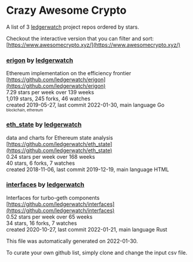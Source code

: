 # Crazy Awesome Crypto
A list of 3 [ledgerwatch](https://github.com/ledgerwatch) project repos ordered by stars.  

Checkout the interactive version that you can filter and sort: 
[https://www.awesomecrypto.xyz/](https://www.awesomecrypto.xyz/)  


### [erigon](https://github.com/ledgerwatch/erigon) by [ledgerwatch](https://github.com/ledgerwatch)  
Ethereum implementation on the efficiency frontier  
[https://github.com/ledgerwatch/erigon](https://github.com/ledgerwatch/erigon)  
7.29 stars per week over 139 weeks  
1,019 stars, 245 forks, 46 watches  
created 2019-05-27, last commit 2022-01-30, main language Go  
<sub><sup>blockchain, ethereum</sup></sub>


### [eth_state](https://github.com/ledgerwatch/eth_state) by [ledgerwatch](https://github.com/ledgerwatch)  
data and charts for Ethereum state analysis  
[https://github.com/ledgerwatch/eth_state](https://github.com/ledgerwatch/eth_state)  
0.24 stars per week over 168 weeks  
40 stars, 6 forks, 7 watches  
created 2018-11-06, last commit 2019-12-19, main language HTML  


### [interfaces](https://github.com/ledgerwatch/interfaces) by [ledgerwatch](https://github.com/ledgerwatch)  
Interfaces for turbo-geth components  
[https://github.com/ledgerwatch/interfaces](https://github.com/ledgerwatch/interfaces)  
0.52 stars per week over 65 weeks  
34 stars, 16 forks, 7 watches  
created 2020-10-27, last commit 2022-01-21, main language Rust  


This file was automatically generated on 2022-01-30.  

To curate your own github list, simply clone and change the input csv file.  